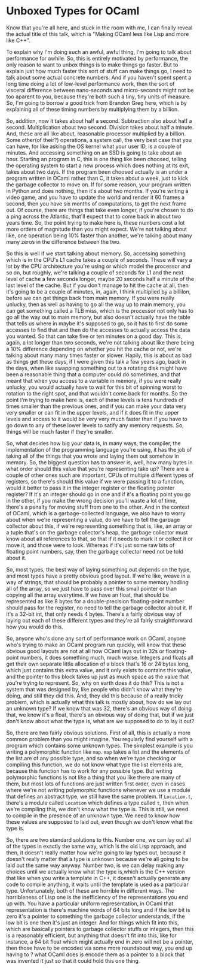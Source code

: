# Unboxed Types for OCaml

 Know that you're all here, and stuck in the room with me, I can
 finally reveal the actual title of this talk, which is "Making OCaml
 less like Lisp and more like C++".

 To explain why I'm doing such an awful, awful thing, I'm going to
 talk about performance for awhile. So, this is entirely motivated by
 performance, the only reason to want to unbox things is to make
 things go faster. But to explain just how much faster this sort of
 stuff can make things go, I need to talk about some actual concrete
 numbers. And if you haven't spent spent a long time doing a lot of
 low-level performance work, then the sort of visceral difference
 between nano-seconds and micro-seconds might not be too aparent to
 you, because they're both such a tiny, tiny units of measure. So, I'm
 going to borrow a good trick from Brandon Greg here, which is by
 explaining all of these timing numbers by multiplying them by a
 billion.

 So, addition, now it takes about half a second. Subtraction also
 about half a second. Multiplication about two second. Division takes
 about half a minute. And, these are all like about, reasonable
 processor multiplied by a billion. Some other(of their?) operations,
 a system call, the very best case that you can have, for like asking
 the OS kernel what your user ID, is a couple of minutes. And
 accessing something on an SSD is going to take about an
 hour. Starting an program in C, this is one thing like been choosed,
 telling the operating system to start a new process which does
 nothing at its exit, takes about two days. If the program been
 choosed actually is an under a program written in OCaml rather than
 C, it takes about a week, just to kick the garbage collector to move
 on. If for some reason, your program written in Python and does
 nothing, then it's about two months. If you're writing a video game,
 and you have to update the world and render it 60 frames a second,
 then you have six months of computations, to get the next frame
 out. Of course, there are things that take even longer, if you're
 chosen to do a ping across the Atlantic, that'll expect that to come
 back in about two years time. So, the point trying to make here is,
 these numbers cost a lot more orders of magnitude than you might
 expect. We're not talking about like, one operation being 10% faster
 than another, we're talking about many many zeros in the difference
 between the two.

 So this is well if we start talking about memory. So, accessing
 something which is in the CPU's L1 cache takes a couple of
 seconds. These will vary a lot by the CPU architecture you're using
 or which model the processor and so on, but roughly, we're talking a
 couple of seconds for L1 and the next level of cache a few seconds
 longer, maybe 20 seconds half a minute of the last level of the
 cache. But if you don't manage to hit the cache at all, then it's
 going to be a couple of minutes, in, again, I think multiplied by a
 billilon, before we can get things back from main memory. If you were
 really unlucky, then as well as having to go all the way up to main
 memory, you can get something called a TLB miss, which is the
 processor not only has to go all the way out to main memory, but also
 doesn't actually have the table that tells us where in maybe it's
 supposed to go, so it has to first do some accesses to find that and
 then do the accesses to actually access the data you wanted. So that
 can take five or ten minutes on a good day. This is, again, a lot
 longer than two seconds, we're not talking about like there being a
 10% difference depending on whether you hit the cache or not, we're
 talking about many many times faster or slower. Hapily, this is about
 as bad as things get these days, if I were given this talk a few
 years ago, back in the days, when like swapping something out to a
 rotating disk might have been a reasonable thing that a computer
 could do sometimes, and that meant that when you access to a variable
 in memory, if you were really unlucky, you would actually have to
 wait for this bit of spinning worst to rotation to the right spot,
 and that wouldn't come back for months. So the point I'm trying to
 make here is, each of these levels is tens hundreds of times smaller
 than the previous ones, and if you can make your data very very
 smaller or can fit in the upper levels, and if it does fit in the
 upper levels and access to it would be very very much faster than if
 you have to go down to any of these lower levels to satify any memory
 requests. So, things will be much faster if they're smaller.

 So, what decides how big your data is, in many ways, the compiler,
 the implementation of the programming language you're using, it has
 the job of taking all of the things that you wrote and laying them
 out somehow in memory. So, the biggest question has to answer is,
 well, how many bytes in what order should this value that you're
 representing take up? There are a couple of other ones such are
 important, CPUs of multiple different types of registers, so there's
 should this value if we were passing it to a function, would it
 better to pass it in the integer register or the floating pointer
 register? If it's an integer should go in one and if it's a floating
 point you go in the other, if you make the wrong decision you'll
 waste a lot of time, there's a penalty for moving stuff from one to
 the other. And in the context of OCaml, which is a garbage-collected
 language, we also have to worry about when we're representing a
 value, do we have to tell the garbage collector about this, if we're
 representing something that is, like, an array or a tuple that's on
 the garbage collector's heap, the garbage collector must know about
 all references to that, so that if it needs to mark it or collect it
 or move it, and those were to look. Whereas if it's just some raw
 bits of floating point numbers, say, then the garbage collector need
 not be told about it.

 So, most types, the best way of laying something out depends on the
 type, and most types have a pretty obvious good layout. If we're
 like, weave in a way of strings, that should be probably a pointer to
 some memory hodling all of the array, so we just have to pass over
 this small pointer or than copying all the array everytime. If we
 have an float, that should be represented as like 8 bytes for a
 double-precision floating-point number should pass for the register,
 no need to tell the garbage collector about it. If it's a 32-bit int,
 that only needs 4 bytes. There's a fairly obvious way of laying out
 each of these different types and they're all fairly straightforward
 how you would do this.

 So, anyone who's done any sort of performance work on OCaml, anyone
 who's trying to make an OCaml program run quickly, will know that
 these obvious good layouts are not at all how OCaml lays out in 32s
 or floating-point numbers, it does something much, much
 worse. Integers and floats all get their own separate little
 allocation of a block that's 16 or 24 bytes long, which just contains
 this extra value, and it only exists to contains this value, and the
 pointer to this block takes up just as much space as the value that
 you're trying to represent. So, why on earth does it do this? This is
 not a system that was designed by, like people who didn't know what
 they're doing, and still they did this. And, they did this because of
 a really tricky problem, which is actually what this talk is mostly
 about, how do we lay out an unknown type? If we know that was 32,
 there's an obvious way of doing that, we know it's a float, there's
 an obvious way of doing that, but if we just don't know about what
 the type is, what are we supposed to do to lay it out?

 So, there are two fairly obvious solutions. First of all, this is
 actually a more common problem than you might imagine. You regularly
 find yourself with a program which contains some unknown types. The
 simplest example is you writing a polymorphic function like
 `map`. `map` takes a list and the elements of the list are of any
 possible type, and so when we're type checking or compiling this
 function, we do not know what type the list elements are, because
 this function has to work for any possible type. But writing
 polymorphic functions is not like a thing that you like there are
 many of them, but most lots of functions are just written first
 order, even in cases where we're not writing polymorphic functions
 whenever we use a module that defines an abstract type, we still have
 the same problem. If `Location.t`, there's a module called `Location`
 which defines a type called `t`, then when we're compiling this, we
 don't know what the type is. This is still, we need to compile in the
 presence of an unknown type. We need to know how these values are
 supposed to laid out, even though we don't know what the type is.

 So, there are two standard solutions to this. Number one, we can lay
 out all of the types in exactly the same way, which is the old Lisp
 approach, and then, it doesn't really matter how we're going to lay
 types out, because it doesn't really matter that a type is unknown
 because we're all going to be laid out the same way anyway. Number
 two, is we can delay making any choices until we actually know what
 the type is,which is the C++ version that like when you write a
 template in C++, it doesn't actually generate any code to compile
 anything, it waits until the template is used as a particular
 type. Unfortunately, both of these are horrible in different
 ways. The horribleness of Lisp one is the inefficiency of the
 representations you end up with. You have a particular uniform
 representation, in OCaml that representation is there's machine words
 of 64 bits long and if the low bit is zero it's a pointer to
 something the garbage collector understands, if the low bit is one
 then it's just an integer. And for things which fit into this, which
 are basically pointers to garbage collector stuffs or integers, then
 this is a reasonably efficient, but anything that doesn't fit into
 this, like for instance, a 64 bit float which might actually end in
 zero will not be a pointer, then those have to be encoded via some
 more roundabout way, you end up having to ? what OCaml does is encode
 them as a pointer to a block that was invented it just so that it
 could hold this one thing.
